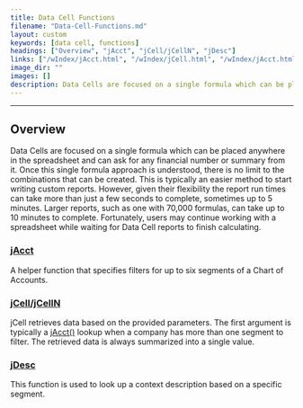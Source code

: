 ```yaml
---
title: Data Cell Functions
filename: "Data-Cell-Functions.md"
layout: custom
keywords: [data cell, functions]
headings: ["Overview", "jAcct", "jCell/jCellN", "jDesc"]
links: ["/wIndex/jAcct.html", "/wIndex/jCell.html", "/wIndex/jAcct.html", "/wIndex/jDesc.html"]
image_dir: ""
images: []
description: Data Cells are focused on a single formula which can be placed anywhere in the spreadsheet and can ask for any financial number or summary from it. Once this single formula approach is understood, there is no limit to the combinations that can be created.
---
```

* * *

## Overview

Data Cells are focused on a single formula which can be placed anywhere in the spreadsheet and can ask for any financial number or summary from it. Once this single formula approach is understood, there is no limit to the combinations that can be created. This is typically an easier method to start writing custom reports. However, given their flexibility the report run times can take more than just a few seconds to complete, sometimes up to 5 minutes. Larger reports, such as one with 70,000 formulas, can take up to 10 minutes to complete. Fortunately, users may continue working with a spreadsheet while waiting for Data Cell reports to finish calculating.

### [jAcct](/wIndex/jAcct.html)

A helper function that specifies filters for up to six segments of a Chart of Accounts.

### [jCell/jCellN](/wIndex/jCell.html)

jCell retrieves data based on the provided parameters. The first argument is typically a [jAcct()](/wIndex/jAcct.html) lookup when a company has more than one segment to filter. The retrieved data is always summarized into a single value. 

### [jDesc](/wIndex/jDesc.html)

This function is used to look up a context description based on a specific segment. 
